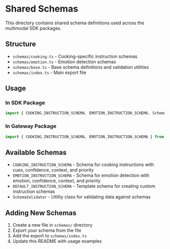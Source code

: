# Shared Schemas

This directory contains shared schema definitions used across the multimodal SDK packages.

## Structure

- `schemas/cooking.ts` - Cooking-specific instruction schemas
- `schemas/emotion.ts` - Emotion detection schemas
- `schemas/base.ts` - Base schema definitions and validation utilities
- `schemas/index.ts` - Main export file

## Usage

### In SDK Package
```typescript
import { COOKING_INSTRUCTION_SCHEMA, EMOTION_INSTRUCTION_SCHEMA, SchemaValidator } from '../../../shared/schemas';
```

### In Gateway Package
```typescript
import { COOKING_INSTRUCTION_SCHEMA, EMOTION_INSTRUCTION_SCHEMA } from '../../../../shared/schemas';
```

## Available Schemas

- `COOKING_INSTRUCTION_SCHEMA` - Schema for cooking instructions with cues, confidence, context, and priority
- `EMOTION_INSTRUCTION_SCHEMA` - Schema for emotion detection with emotion, confidence, context, and priority
- `DEFAULT_INSTRUCTION_SCHEMA` - Template schema for creating custom instruction schemas
- `SchemaValidator` - Utility class for validating data against schemas

## Adding New Schemas

1. Create a new file in `schemas/` directory
2. Export your schema from the file
3. Add the export to `schemas/index.ts`
4. Update this README with usage examples
